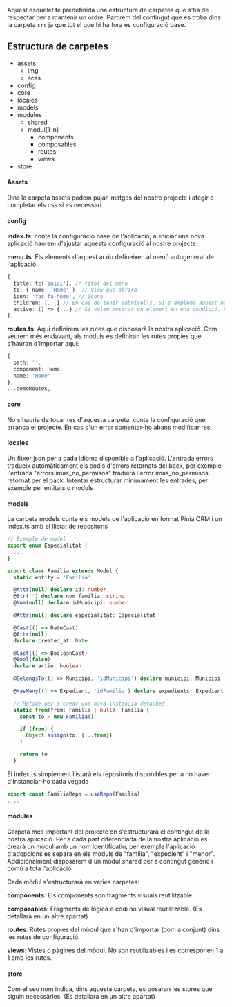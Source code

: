 Aquest esquelet te predefinida una estructura de carpetes que s'ha de respectar per a mantenir un ordre. Partirem del contingut que es troba dins la carpeta `src` ja que tot el que hi ha fora es configuració base.

## Estructura de carpetes

* assets
  * img
  * scss
* config
* core
* locales
* models
* modules
  * shared
  * modul[1-n]
    * components
    * composables
    * routes
    * views
* store

#### Assets

Dins la carpeta assets podem pujar imatges del nostre projecte i afegir o completar els css si es necessari.

#### config

**index.ts**: conte la configuració base de l'aplicació, al iniciar una nova aplicació haurem d'ajustar aquesta configuració al nostre projecte.

**menu.ts**: Els elements d'aquest arxiu defineixen al menú autogenerat de l'aplicació.
```typescript
{
  title: tc('inici'), // títol del menu
  to: { name: 'Home' }, // View que obrirà
  icon: 'fas fa-home', // Icona
  children: [...] // En cas de tenir subnivells. Si s'emplena aquest no emplenar el to
  active: () => {...} // Si volem mostrar un element en una condició. Per exemple rols distints.
},
```

**routes.ts**: Aquí definirem les rutes que disposarà la nostra aplicació. Com veurem més endavant, als moduls es definiran les rutes propies que s'hauran d'importar aquí:

```typescript
{
  path: '',
  component: Home,
  name: 'Home',
},
...demoRoutes,
```

#### core

No s'hauria de tocar res d'aquesta carpeta, conte la configuració que arranca el projecte. En cas d'un error comentar-ho abans modificar res.

#### locales

Un fitxer json per a cada idioma disponible a l'aplicació. L'entrada errors tradueix automàticament els codis d'errors retornats del back, per exemple l'entrada "errors.imas_no_permisos" traduirà l'error imas_no_permisos retornat per el back. Intentar estructurar minimament les entrades, per exemple per entitats o mòduls

#### models

La carpeta models conte els models de l'aplicació en format Pinia ORM i un index.ts amb el llistat de repositoris

```typescript
// Exemple de model
export enum Especialitat {
  ...
}

export class Familia extends Model {
  static entity = 'Familia'

  @Attr(null) declare id: number
  @Str('') declare nom_familia: string
  @Num(null) declare idMunicipi: number

  @Attr(null) declare especialitat: Especialitat

  @Cast(() => DateCast)
  @Attr(null)
  declare created_at: Date

  @Cast(() => BooleanCast)
  @Bool(false)
  declare actiu: boolean

  @BelongsTo(() => Municipi, 'idMunicipi') declare municipi: Municipi

  @HasMany(() => Expedient, 'idFamilia') declare expedients: Expedient[]

  // Mètode per a crear una nova instancia detached
  static from(from: Familia | null): Familia {
    const to = new Familia()

    if (from) {
      Object.assign(to, {...from})
    }

    return to
  }

```

El index.ts simplement llistarà els repositoris disponibles per a no haver d'instanciar-ho cada vegada
```typescript
export const FamiliaRepo = useRepo(Familia)
....
```

#### modules

Carpeta més important del projecte on s'estructurarà el contingut de la nostra aplicació. Per a cada part diferenciada de la nostra aplicació es crearà un mòdul amb un nom identificatiu, per exemple l'aplicació d'adopcions es separa en els mòduls de "familia", "expedient" i "menor". Addicionalment disposarem d'un mòdul shared per a contingut genèric i comú a tota l'aplicació.

Cada mòdul s'estructurarà en varies carpetes:

**components**: Els components son fragments visuals reutilitzable.

**composables**: Fragments de lògica o codi no visual reutilitzable. (Es detallarà en un altre apartat)

**routes**: Rutes propies del mòdul que s'han d'importar (com a conjunt) dins les rutes de configuració.

**views**: Vistes o pàgines del mòdul. No son reutilizables i es corresponen 1 a 1 amb les rutes.

#### store

Com el seu nom indica, dins aquesta carpeta, es posaran les stores que siguin necessàries. (Es detallarà en un altre apartat)




